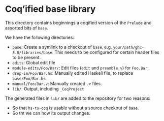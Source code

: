 Coq’ified base library
======================

This directory contains beginnings a coqified version of the `Prelude` and
assorted bits of `base`.

We have the following directories:

 * `base`: Create a symlink to a checkout of `base`, e.g.
   `your/path/ghc-8.0/libraries/base`. This needs to be configured for certain
   header files to be present.
 * `edits`: Global edit file
 * `module-edits/Foo/Bar/`: Edit files (`edit` and `preamble.v`) for `Foo.Bar`.
 * `drop-in/Foo/Bar.hs`: Manually edited Haskell file, to replace
    `base/Foo/Bar.hs`.
 * `manual/Foo/Bar.v`: Manually created `.v` files.
 * `lib/`: Output, including `_CoqProject`

The generated files in `lib/` are added to the repository for two reasons:
 * So that `hs-to-coq` is usable without a source checkout of `base`.
 * So tht we can how its output changes.
